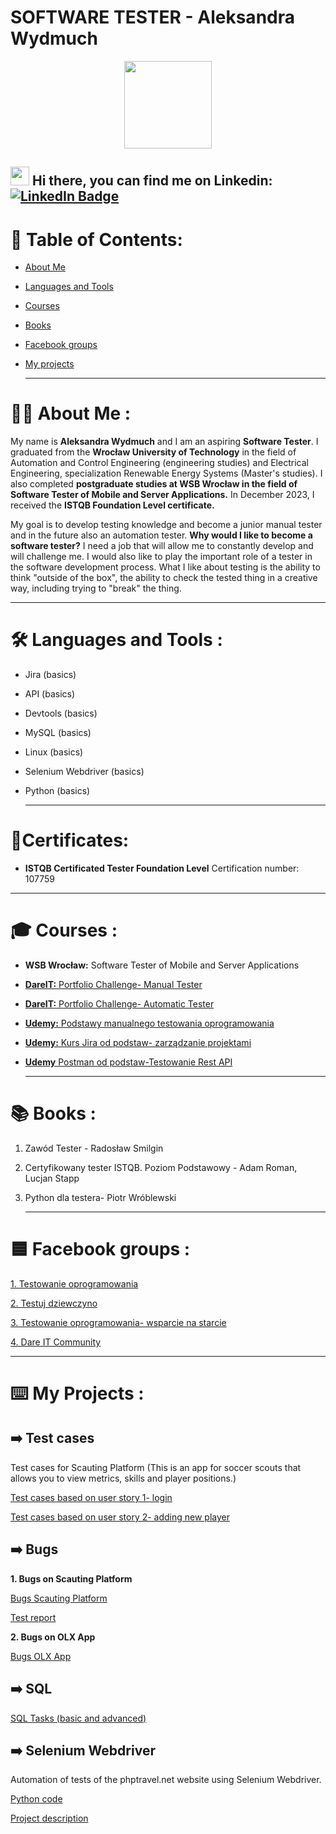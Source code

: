 # SOFTWARE TESTER - Aleksandra Wydmuch

<div id="header" align="center">
  <img src="https://media.giphy.com/media/Y34jqOCXhgEsqRLULa/giphy.gif" width="140"/>
</div>

  
 <h2>
  <img src="https://media.giphy.com/media/hvRJCLFzcasrR4ia7z/giphy.gif" width="30px"/>
   Hi there, you can find me on Linkedin: 
   <div id="badges">
  <a href="https://pl.linkedin.com/in/aleksandra-wydmuch">
    <img src="https://img.shields.io/badge/LinkedIn-blue?style=for-the-badge&logo=linkedin&logoColor=white" alt="LinkedIn Badge"/>
  </a>
</h2>

  # 📝 Table of Contents:
* [About Me](#about-me)
* [Languages and Tools](#languages-and-tools)
* [Courses](#courses)
* [Books](#books)
* [Facebook groups](#facebook-groups)
* [My projects](#my-projects)

  ---

# :woman_technologist: About Me :
  
  My name is **Aleksandra Wydmuch** and I am an aspiring **Software Tester**. I graduated from the **Wrocław University of Technology** in the field of   Automation and Control Engineering (engineering studies) and Electrical Engineering, specialization Renewable Energy Systems (Master's studies). I also completed **postgraduate studies at WSB Wrocław in the field of Software Tester of Mobile and Server Applications.** In December 2023, I received the **ISTQB Foundation Level certificate.**

My goal is to develop testing knowledge and become a junior manual tester and in the future also an automation tester. 
**Why would I like to become a software tester?** I need a job that will allow me to constantly develop and will challenge me. I would also like to play the important role of a tester in the software development process. What I like about testing is the ability to think "outside of the box", the ability to check the tested thing in a creative way, including trying to "break" the thing.

  ---

# :hammer_and_wrench: Languages and Tools :
 * Jira (basics)
 * API (basics)
 * Devtools (basics)
 * MySQL (basics)
 * Linux (basics)
 * Selenium Webdriver (basics)
 * Python (basics) 
  
    ---
# 🥇Certificates:   

  * **ISTQB Certificated Tester Foundation Level** Certification number: 107759

---
# 🎓 Courses : 
  * **WSB Wrocław:** Software Tester of Mobile and Server Applications 
  * [**DareIT:** Portfolio Challenge- Manual Tester](https://www.dareit.io/challenges/qa-manual-testing)
  * [**DareIT:** Portfolio Challenge- Automatic Tester](https://www.dareit.io/challenges/wstep-do-testow-automatycznych)
  * [**Udemy:** Podstawy manualnego testowania oprogramowania](https://www.udemy.com/course/kurs-testowania-oprogramowania/?couponCode=KEEPLEARNING)
  * [**Udemy:** Kurs Jira od podstaw- zarządzanie projektami](https://www.udemy.com/course/kurs-jira-od-podstaw-zarzadzanie-projektami/?kw=kurs+Jira+od&src=sac&couponCode=KEEPLEARNING)
  * [**Udemy** Postman od podstaw-Testowanie Rest API](https://www.udemy.com/course/postman-od-podstaw-testowanie-rest-api/?couponCode=KEEPLEARNING)
  
      ---
  
# 📚 Books : 
  1. Zawód Tester - Radosław Smilgin
  2. Certyfikowany tester ISTQB. Poziom Podstawowy - Adam Roman, Lucjan Stapp
  3. Python dla testera- Piotr Wróblewski
  
        ---
  
# 🟦 Facebook groups : 

  [1. Testowanie oprogramowania](https://www.facebook.com/groups/141683635854223)
  
  [2. Testuj dziewczyno](https://www.facebook.com/groups/514014750879165)
  
  [3. Testowanie oprogramowania- wsparcie na starcie](https://www.facebook.com/groups/417833158717454?hoisted_section_header_type=recently_seen&multi_permalinks=922755534891878)
  
  [4. Dare IT Community](https://www.facebook.com/groups/2029087700497738)
  
   ---
  
# ⌨️ My Projects :
 
 ## ➡️ Test cases
  Test cases for Scauting Platform (This is an app for soccer scouts that allows you to view metrics, skills and player positions.)
  
  [Test cases based on user story 1- login](https://drive.google.com/drive/folders/1b4ejLCryfdb8K9FMvOVeZSfjoPVc_Heu?usp=drive_link)
 
  [Test cases based on user story 2- adding new player](https://drive.google.com/drive/folders/1UIo68lJd5ASPIftWfAbAisSLobbtf03U?usp=drive_link)
  
  ## ➡️ Bugs 
 **1. Bugs on Scauting Platform** 
  
  [Bugs Scauting Platform](https://docs.google.com/spreadsheets/d/1S52Uq8oKFw8aQkvxeRAc96_uXJGvja0tZA1Gitp-yuU/edit?usp=drive_link)
  
  [Test report](https://docs.google.com/document/d/10FrAqNUED2g2QteEixXeDuzbrjEzMS6IsWJeUmGgHAA/edit?usp=drive_link)
  
 **2. Bugs on OLX App**
  
  [Bugs OLX App](https://docs.google.com/spreadsheets/d/1i28ax2TFhAKJHSJEqkT3xm_xIemu4t17nmkXsiB7mzU/edit?usp=drive_link)
  
  ## ➡️ SQL 
  
  [SQL Tasks (basic and advanced)](https://github.com/olawydmuch/SQL-tasks/blob/main/README.md)

 ## ➡️ Selenium Webdriver
  
  Automation of tests of the phptravel.net website using Selenium Webdriver.
  
  [Python code](https://drive.google.com/drive/folders/1A0VdW6uQmWENj7pU8F6aJapTYyBoknD1?usp=drive_link)
  
  [Project description](https://drive.google.com/file/d/1olSicMEGgpSySCAfAl6aI9kUjsCF7pD-/view?usp=drive_link)

  
 
  
  
